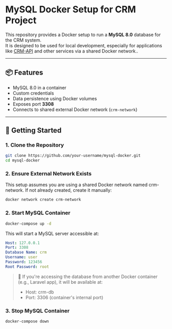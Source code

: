 # MySQL Docker Setup for CRM Project

This repository provides a Docker setup to run a **MySQL 8.0** database for the CRM system.  
It is designed to be used for local development, especially for applications like [CRM-API](https://github.com/DhandyF/crm-api) and other services via a shared Docker network..

---

## 📦 Features

- MySQL 8.0 in a container
- Custom credentials
- Data persistence using Docker volumes
- Exposes port **3308**
- Connects to shared external Docker network (`crm-network`)

---

## 🚀 Getting Started

### 1. Clone the Repository

```bash
git clone https://github.com/your-username/mysql-docker.git
cd mysql-docker
```

### 2. Ensure External Network Exists
This setup assumes you are using a shared Docker network named crm-network.
If not already created, create it manually:
```bash
docker network create crm-network
```

### 2. Start MySQL Container

```bash
docker-compose up -d
```

This will start a MySQL server accessible at:
```yaml
Host: 127.0.0.1
Port: 3308
Database Name: crm
Username: user
Password: 123456
Root Password: root
```

> 🐳 If you're accessing the database from another Docker container (e.g., Laravel app), it will be available at:
> - Host: crm-db
> - Port: 3306 (container's internal port)

### 3. Stop MySQL Container

```bash
docker-compose down
```
